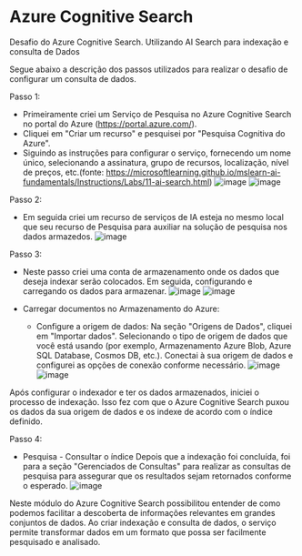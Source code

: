 # Azure Cognitive Search

Desafio do Azure Cognitive Search. Utilizando AI Search para indexação e consulta de Dados

Segue abaixo a descrição dos passos utilizados para realizar o desafio de configurar um consulta de dados.

Passo 1:
- Primeiramente criei um Serviço de Pesquisa no Azure Cognitive Search no portal do Azure (https://portal.azure.com/).
- Cliquei em "Criar um recurso" e pesquisei por "Pesquisa Cognitiva do Azure".
- Siguindo as instruções para configurar o serviço, fornecendo um nome único, selecionando a assinatura, grupo de recursos, localização, nível de preços, etc.(fonte: https://microsoftlearning.github.io/mslearn-ai-fundamentals/Instructions/Labs/11-ai-search.html)
![image](https://github.com/Andrelpavan/Cognitivesearch/assets/69944259/6e85d544-a6bc-464b-a3f0-d64247ffeabb)
![image](https://github.com/Andrelpavan/Cognitivesearch/assets/69944259/0f49d5e5-ab9e-4008-815b-8556d7de56ac)

Passo 2:
- Em seguida criei um recurso de serviços de IA esteja no mesmo local que seu recurso de Pesquisa para auxiliar na solução de pesquisa nos dados armazedos.
![image](https://github.com/Andrelpavan/Cognitivesearch/assets/69944259/b2d7e454-d44e-45b8-a6af-4ee964cfa27e)

Passo 3:
- Neste passo criei uma conta de armazenamento onde os dados que deseja indexar serão colocados. Em seguida, configurando e carregando os dados para armazenar.
![image](https://github.com/Andrelpavan/Cognitivesearch/assets/69944259/f5d2eb04-1c2b-4b9e-b4bc-5f657822a487)
![image](https://github.com/Andrelpavan/Cognitivesearch/assets/69944259/053e243f-e3a8-4993-ae76-e8b61633d828)

- Carregar documentos no Armazenamento do Azure:
  - Configure a origem de dados:
Na seção "Origens de Dados", cliquei em "Importar dados".
Selecionando o tipo de origem de dados que você está usando (por exemplo, Armazenamento Azure Blob, Azure SQL Database, Cosmos DB, etc.).
Conectai à sua origem de dados e configurei as opções de conexão conforme necessário.
![image](https://github.com/Andrelpavan/Cognitivesearch/assets/69944259/1cc55b20-f322-4260-b0a3-8c137004ed67)
![image](https://github.com/Andrelpavan/Cognitivesearch/assets/69944259/04820e3d-de29-4029-b377-69aa84d9c15a)

Após configurar o indexador e ter os dados armazenados, iniciei o processo de indexação. Isso fez com que o Azure Cognitive Search puxou os dados da sua origem de dados e os indexe de acordo com o índice definido.

Passo 4:
-  Pesquisa - Consultar o índice
Depois que a indexação foi concluída, foi para a seção "Gerenciados de Consultas" para realizar as consultas de pesquisa para assegurar que os resultados sejam retornados conforme o esperado.
![image](https://github.com/Andrelpavan/Cognitivesearch/assets/69944259/ca4baec0-a9f4-43ca-90ee-f98721ee4d83)

Neste módulo do Azure Cognitive Search possibilitou entender de como podemos facilitar a descoberta de informações relevantes em grandes conjuntos de dados. Ao criar indexação e consulta de dados, o serviço permite transformar dados em um formato que possa ser facilmente pesquisado e analisado.



